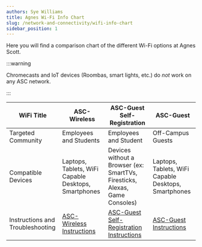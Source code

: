 ```yaml
---
authors: Sye Williams
title: Agnes Wi-Fi Info Chart
slug: /network-and-connectivity/wifi-info-chart
sidebar_position: 1
---
```


Here you will find a comparison chart of the different Wi-Fi options at Agnes Scott. 

:::warning

Chromecasts and IoT devices (Roombas, smart lights, etc.) do *not* work on any ASC network. 

:::

| WiFi Title                       | ASC-Wireless                                                                                              | ASC-Guest Self-Registration                                                                                                             | ASC-Guest                                                                                           |
| -------------------------------- | --------------------------------------------------------------------------------------------------------- | --------------------------------------------------------------------------------------------------------------------------------------- | --------------------------------------------------------------------------------------------------- |
| Targeted Community               | Employees and Students                                                                                    | Employees and Student                                                                                                                   | Off-Campus Guests                                                                                   |
| Compatible Devices               | Laptops, Tablets, WiFi Capable Desktops, Smartphones                                                      | Devices without a Browser (ex: SmartTVs, Firesticks, Alexas, Game Consoles)                                                             | Laptops, Tablets, WiFi Capable Desktops, Smartphones                                                |
| Instructions and Troubleshooting | [ASC-Wireless Instructions](https://asc-testsite2.netlify.app/docs/network-and-connectivity/asc-wireless) | [ASC-Guest Self-Registration Instructions](https://asc-testsite2.netlify.app/docs/network-and-connectivity/asc-guest-self-registration) | [ASC-Guest Instructions](https://asc-testsite2.netlify.app/docs/network-and-connectivity/asc-guest) |
